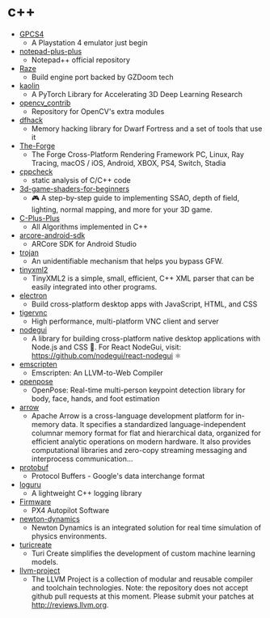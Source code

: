 # c++
- [GPCS4](https://github.com/Inori/GPCS4)
  - A Playstation 4 emulator just begin
- [notepad-plus-plus](https://github.com/notepad-plus-plus/notepad-plus-plus)
  - Notepad++ official repository
- [Raze](https://github.com/coelckers/Raze)
  - Build engine port backed by GZDoom tech
- [kaolin](https://github.com/NVIDIAGameWorks/kaolin)
  - A PyTorch Library for Accelerating 3D Deep Learning Research
- [opencv_contrib](https://github.com/opencv/opencv_contrib)
  - Repository for OpenCV's extra modules
- [dfhack](https://github.com/DFHack/dfhack)
  - Memory hacking library for Dwarf Fortress and a set of tools that use it
- [The-Forge](https://github.com/ConfettiFX/The-Forge)
  - The Forge Cross-Platform Rendering Framework PC, Linux, Ray Tracing, macOS / iOS, Android, XBOX, PS4, Switch, Stadia
- [cppcheck](https://github.com/danmar/cppcheck)
  - static analysis of C/C++ code
- [3d-game-shaders-for-beginners](https://github.com/lettier/3d-game-shaders-for-beginners)
  - 🎮 A step-by-step guide to implementing SSAO, depth of field, lighting, normal mapping, and more for your 3D game.
- [C-Plus-Plus](https://github.com/TheAlgorithms/C-Plus-Plus)
  - All Algorithms implemented in C++
- [arcore-android-sdk](https://github.com/google-ar/arcore-android-sdk)
  - ARCore SDK for Android Studio
- [trojan](https://github.com/trojan-gfw/trojan)
  - An unidentifiable mechanism that helps you bypass GFW.
- [tinyxml2](https://github.com/leethomason/tinyxml2)
  - TinyXML2 is a simple, small, efficient, C++ XML parser that can be easily integrated into other programs.
- [electron](https://github.com/electron/electron)
  - Build cross-platform desktop apps with JavaScript, HTML, and CSS
- [tigervnc](https://github.com/TigerVNC/tigervnc)
  - High performance, multi-platform VNC client and server
- [nodegui](https://github.com/nodegui/nodegui)
  - A library for building cross-platform native desktop applications with Node.js and CSS 🚀. For React NodeGui, visit: https://github.com/nodegui/react-nodegui ⚛️
- [emscripten](https://github.com/emscripten-core/emscripten)
  - Emscripten: An LLVM-to-Web Compiler
- [openpose](https://github.com/CMU-Perceptual-Computing-Lab/openpose)
  - OpenPose: Real-time multi-person keypoint detection library for body, face, hands, and foot estimation
- [arrow](https://github.com/apache/arrow)
  - Apache Arrow is a cross-language development platform for in-memory data. It specifies a standardized language-independent columnar memory format for flat and hierarchical data, organized for efficient analytic operations on modern hardware. It also provides computational libraries and zero-copy streaming messaging and interprocess communication…
- [protobuf](https://github.com/protocolbuffers/protobuf)
  - Protocol Buffers - Google's data interchange format
- [loguru](https://github.com/emilk/loguru)
  - A lightweight C++ logging library
- [Firmware](https://github.com/PX4/Firmware)
  - PX4 Autopilot Software
- [newton-dynamics](https://github.com/MADEAPPS/newton-dynamics)
  - Newton Dynamics is an integrated solution for real time simulation of physics environments.
- [turicreate](https://github.com/apple/turicreate)
  - Turi Create simplifies the development of custom machine learning models.
- [llvm-project](https://github.com/llvm/llvm-project)
  - The LLVM Project is a collection of modular and reusable compiler and toolchain technologies. Note: the repository does not accept github pull requests at this moment. Please submit your patches at http://reviews.llvm.org.
